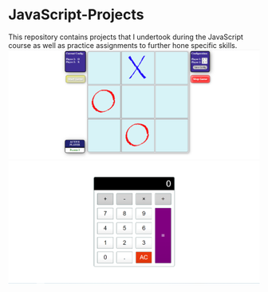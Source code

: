 # JavaScript-Projects
This repository contains projects that I undertook during the JavaScript course as well as practice assignments to further hone specific skills.
<img src="Screenshots/Javascript_1.png">
<img src="Screenshots/Javascript_2.png">
